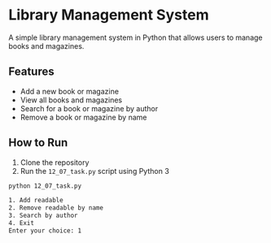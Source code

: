 # Library Management System

A simple library management system in Python that allows users to manage books and magazines. 

## Features

- Add a new book or magazine
- View all books and magazines
- Search for a book or magazine by author
- Remove a book or magazine by name

## How to Run

1. Clone the repository
2. Run the `12_07_task.py` script using Python 3

```bash
python 12_07_task.py

1. Add readable
2. Remove readable by name
3. Search by author
4. Exit
Enter your choice: 1

